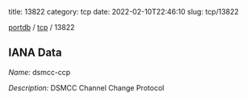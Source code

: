 title: 13822
category: tcp
date: 2022-02-10T22:46:10
slug: tcp/13822

[portdb](/) / [tcp](/category/tcp.html) / 13822


## IANA Data

_Name:_ dsmcc-ccp

_Description:_ DSMCC Channel Change Protocol

